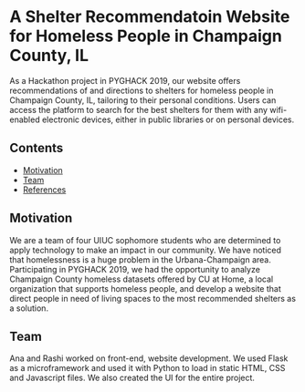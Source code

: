 # A Shelter Recommendatoin Website for Homeless People in Champaign County, IL

As a Hackathon project in PYGHACK 2019, our website offers recommendations of and directions to shelters for homeless people in Champaign County, IL, tailoring to their personal conditions. Users can access the platform to search for the best shelters for them with any wifi-enabled electronic devices, either in public libraries or on personal devices. 

## Contents
- [Motivation](#Motivation)
- [Team](#team)
- [References](#References)


## Motivation
We are a team of four UIUC sophomore students who are determined to apply technology to make an impact in our community. We have noticed that homelessness is a huge problem in the Urbana-Champaign area. Participating in PYGHACK 2019, we had the opportunity to analyze Champaign County homeless datasets offered by CU at Home, a local organization that supports homeless people, and develop a website that direct people in need of living spaces to the most recommended shelters as a solution.


## Team

Ana and Rashi worked on front-end, website development. We used Flask as a microframework and used it with Python to load in static HTML, CSS and Javascript files. We also created the UI for the entire project.
